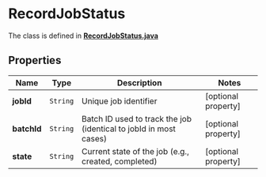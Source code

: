 

# RecordJobStatus

The class is defined in **[RecordJobStatus.java](../../src/main/java/org/openapitools/model/RecordJobStatus.java)**

## Properties

Name | Type | Description | Notes
------------ | ------------- | ------------- | -------------
**jobId** | `String` | Unique job identifier |  [optional property]
**batchId** | `String` | Batch ID used to track the job (identical to jobId in most cases) |  [optional property]
**state** | `String` | Current state of the job (e.g., created, completed) |  [optional property]





